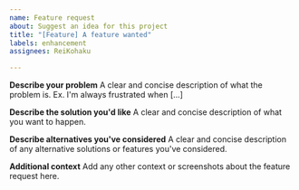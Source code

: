 ```yaml
---
name: Feature request
about: Suggest an idea for this project
title: "[Feature] A feature wanted"
labels: enhancement
assignees: ReiKohaku

---
```


**Describe your problem**
A clear and concise description of what the problem is. Ex. I'm always frustrated when [...]

**Describe the solution you'd like**
A clear and concise description of what you want to happen.

**Describe alternatives you've considered**
A clear and concise description of any alternative solutions or features you've considered.

**Additional context**
Add any other context or screenshots about the feature request here.
